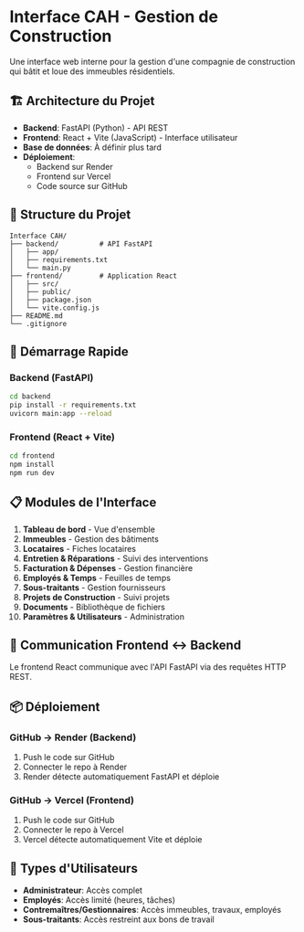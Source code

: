 # Interface CAH - Gestion de Construction

Une interface web interne pour la gestion d'une compagnie de construction qui bâtit et loue des immeubles résidentiels.

## 🏗️ Architecture du Projet

- **Backend**: FastAPI (Python) - API REST
- **Frontend**: React + Vite (JavaScript) - Interface utilisateur
- **Base de données**: À définir plus tard
- **Déploiement**: 
  - Backend sur Render
  - Frontend sur Vercel
  - Code source sur GitHub

## 📁 Structure du Projet

```
Interface CAH/
├── backend/          # API FastAPI
│   ├── app/
│   ├── requirements.txt
│   └── main.py
├── frontend/         # Application React
│   ├── src/
│   ├── public/
│   ├── package.json
│   └── vite.config.js
├── README.md
└── .gitignore
```

## 🚀 Démarrage Rapide

### Backend (FastAPI)
```bash
cd backend
pip install -r requirements.txt
uvicorn main:app --reload
```

### Frontend (React + Vite)
```bash
cd frontend
npm install
npm run dev
```

## 📋 Modules de l'Interface

1. **Tableau de bord** - Vue d'ensemble
2. **Immeubles** - Gestion des bâtiments
3. **Locataires** - Fiches locataires
4. **Entretien & Réparations** - Suivi des interventions
5. **Facturation & Dépenses** - Gestion financière
6. **Employés & Temps** - Feuilles de temps
7. **Sous-traitants** - Gestion fournisseurs
8. **Projets de Construction** - Suivi projets
9. **Documents** - Bibliothèque de fichiers
10. **Paramètres & Utilisateurs** - Administration

## 🔗 Communication Frontend ↔ Backend

Le frontend React communique avec l'API FastAPI via des requêtes HTTP REST.

## 📦 Déploiement

### GitHub → Render (Backend)
1. Push le code sur GitHub
2. Connecter le repo à Render
3. Render détecte automatiquement FastAPI et déploie

### GitHub → Vercel (Frontend)
1. Push le code sur GitHub
2. Connecter le repo à Vercel
3. Vercel détecte automatiquement Vite et déploie

## 👥 Types d'Utilisateurs

- **Administrateur**: Accès complet
- **Employés**: Accès limité (heures, tâches)
- **Contremaîtres/Gestionnaires**: Accès immeubles, travaux, employés
- **Sous-traitants**: Accès restreint aux bons de travail 